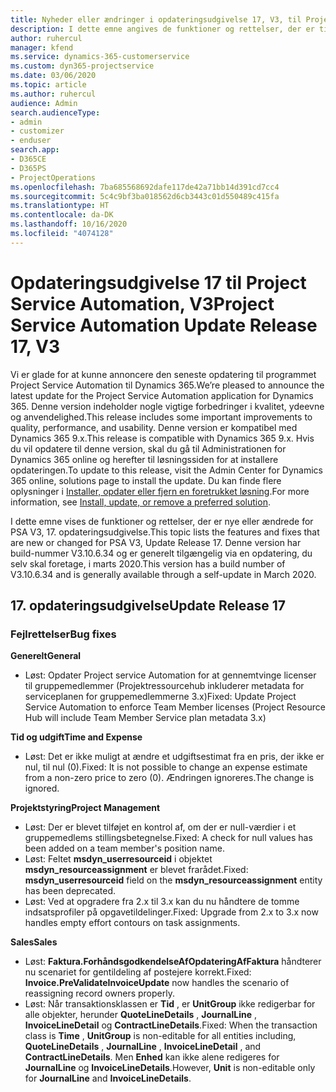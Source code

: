 ```yaml
---
title: Nyheder eller ændringer i opdateringsudgivelse 17, V3, til Project Service Automation
description: I dette emne angives de funktioner og rettelser, der er tilgængelige til Project Service Automation, opdateringsudgivelse 17, V3.
author: ruhercul
manager: kfend
ms.service: dynamics-365-customerservice
ms.custom: dyn365-projectservice
ms.date: 03/06/2020
ms.topic: article
ms.author: ruhercul
audience: Admin
search.audienceType:
- admin
- customizer
- enduser
search.app:
- D365CE
- D365PS
- ProjectOperations
ms.openlocfilehash: 7ba685568692dafe117de42a71bb14d391cd7cc4
ms.sourcegitcommit: 5c4c9bf3ba018562d6cb3443c01d550489c415fa
ms.translationtype: HT
ms.contentlocale: da-DK
ms.lasthandoff: 10/16/2020
ms.locfileid: "4074128"
---
```

# <a name="project-service-automation-update-release-17-v3"></a><span data-ttu-id="a4671-103">Opdateringsudgivelse 17 til Project Service Automation, V3</span><span class="sxs-lookup"><span data-stu-id="a4671-103">Project Service Automation Update Release 17, V3</span></span>

<span data-ttu-id="a4671-104">Vi er glade for at kunne annoncere den seneste opdatering til programmet Project Service Automation til Dynamics 365.</span><span class="sxs-lookup"><span data-stu-id="a4671-104">We’re pleased to announce the latest update for the Project Service Automation application for Dynamics 365.</span></span> <span data-ttu-id="a4671-105">Denne version indeholder nogle vigtige forbedringer i kvalitet, ydeevne og anvendelighed.</span><span class="sxs-lookup"><span data-stu-id="a4671-105">This release includes some important improvements to quality, performance, and usability.</span></span>  <span data-ttu-id="a4671-106">Denne version er kompatibel med Dynamics 365 9.x.</span><span class="sxs-lookup"><span data-stu-id="a4671-106">This release is compatible with Dynamics 365 9.x.</span></span> <span data-ttu-id="a4671-107">Hvis du vil opdatere til denne version, skal du gå til Administrationen for Dynamics 365 online og herefter til løsningssiden for at installere opdateringen.</span><span class="sxs-lookup"><span data-stu-id="a4671-107">To update to this release, visit the Admin Center for Dynamics 365 online, solutions page to install the update.</span></span> <span data-ttu-id="a4671-108">Du kan finde flere oplysninger i [Installer, opdater eller fjern en foretrukket løsning](https://docs.microsoft.com/power-platform/admin/install-remove-preferred-solution).</span><span class="sxs-lookup"><span data-stu-id="a4671-108">For more information, see [Install, update, or remove a preferred solution](https://docs.microsoft.com/power-platform/admin/install-remove-preferred-solution).</span></span>

<span data-ttu-id="a4671-109">I dette emne vises de funktioner og rettelser, der er nye eller ændrede for PSA V3, 17. opdateringsudgivelse.</span><span class="sxs-lookup"><span data-stu-id="a4671-109">This topic lists the features and fixes that are new or changed for PSA V3, Update Release 17.</span></span> <span data-ttu-id="a4671-110">Denne version har build-nummer V3.10.6.34 og er generelt tilgængelig via en opdatering, du selv skal foretage, i marts 2020.</span><span class="sxs-lookup"><span data-stu-id="a4671-110">This version has a build number of V3.10.6.34 and is generally available through a self-update in March 2020.</span></span>


## <a name="update-release-17"></a><span data-ttu-id="a4671-111">17. opdateringsudgivelse</span><span class="sxs-lookup"><span data-stu-id="a4671-111">Update Release 17</span></span>

### <a name="bug-fixes"></a><span data-ttu-id="a4671-112">Fejlrettelser</span><span class="sxs-lookup"><span data-stu-id="a4671-112">Bug fixes</span></span>

<span data-ttu-id="a4671-113">**Generelt**</span><span class="sxs-lookup"><span data-stu-id="a4671-113">**General**</span></span>

- <span data-ttu-id="a4671-114">Løst: Opdater Project service Automation for at gennemtvinge licenser til gruppemedlemmer (Projektressourcehub inkluderer metadata for serviceplanen for gruppemedlemmerne 3.x)</span><span class="sxs-lookup"><span data-stu-id="a4671-114">Fixed: Update Project Service Automation to enforce Team Member licenses (Project Resource Hub will include Team Member Service plan metadata 3.x)</span></span>
 
<span data-ttu-id="a4671-115">**Tid og udgift**</span><span class="sxs-lookup"><span data-stu-id="a4671-115">**Time and Expense**</span></span>

- <span data-ttu-id="a4671-116">Løst: Det er ikke muligt at ændre et udgiftsestimat fra en pris, der ikke er nul, til nul (0).</span><span class="sxs-lookup"><span data-stu-id="a4671-116">Fixed: It is not possible to change an expense estimate from a non-zero price to zero (0).</span></span> <span data-ttu-id="a4671-117">Ændringen ignoreres.</span><span class="sxs-lookup"><span data-stu-id="a4671-117">The change is ignored.</span></span>

<span data-ttu-id="a4671-118">**Projektstyring**</span><span class="sxs-lookup"><span data-stu-id="a4671-118">**Project Management**</span></span>

- <span data-ttu-id="a4671-119">Løst: Der er blevet tilføjet en kontrol af, om der er null-værdier i et gruppemedlems stillingsbetegnelse.</span><span class="sxs-lookup"><span data-stu-id="a4671-119">Fixed: A check for null values has been added on a team member's position name.</span></span>
- <span data-ttu-id="a4671-120">Løst: Feltet **msdyn_userresourceid** i objektet **msdyn_resourceassignment** er blevet frarådet.</span><span class="sxs-lookup"><span data-stu-id="a4671-120">Fixed: **msdyn_userresourceid** field on the **msdyn_resourceassignment** entity has been deprecated.</span></span>
- <span data-ttu-id="a4671-121">Løst: Ved at opgradere fra 2.x til 3.x kan du nu håndtere de tomme indsatsprofiler på opgavetildelinger.</span><span class="sxs-lookup"><span data-stu-id="a4671-121">Fixed: Upgrade from 2.x to 3.x now handles empty effort contours on task assignments.</span></span>

<span data-ttu-id="a4671-122">**Sales**</span><span class="sxs-lookup"><span data-stu-id="a4671-122">**Sales**</span></span>

- <span data-ttu-id="a4671-123">Løst: **Faktura.ForhåndsgodkendelseAfOpdateringAfFaktura** håndterer nu scenariet for gentildeling af postejere korrekt.</span><span class="sxs-lookup"><span data-stu-id="a4671-123">Fixed: **Invoice.PreValidateInvoiceUpdate** now handles the scenario of reassigning record owners properly.</span></span>
- <span data-ttu-id="a4671-124">Løst: Når transaktionsklassen er **Tid** , er **UnitGroup** ikke redigerbar for alle objekter, herunder **QuoteLineDetails** , **JournalLine** , **InvoiceLineDetail** og **ContractLineDetails**.</span><span class="sxs-lookup"><span data-stu-id="a4671-124">Fixed: When the transaction class is **Time** , **UnitGroup** is non-editable for all entities including, **QuoteLineDetails** , **JournalLine** , **InvoiceLineDetail** , and **ContractLineDetails**.</span></span> <span data-ttu-id="a4671-125">Men **Enhed** kan ikke alene redigeres for **JournalLine** og **InvoiceLineDetails**.</span><span class="sxs-lookup"><span data-stu-id="a4671-125">However, **Unit** is non-editable only for **JournalLine** and **InvoiceLineDetails**.</span></span>


